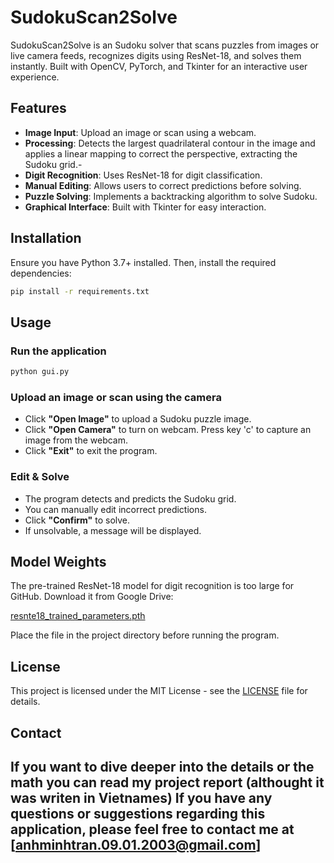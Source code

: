 # SudokuScan2Solve
SudokuScan2Solve is an Sudoku solver that scans puzzles from images or live camera feeds, recognizes digits using ResNet-18, and solves them instantly. Built with OpenCV, PyTorch, and Tkinter for an interactive user experience.

## Features
- **Image Input**: Upload an image or scan using a webcam.
- **Processing**: Detects the largest quadrilateral contour in the image and applies a linear mapping to correct the perspective, extracting the Sudoku grid.-
- **Digit Recognition**: Uses ResNet-18 for digit classification.
- **Manual Editing**: Allows users to correct predictions before solving.
- **Puzzle Solving**: Implements a backtracking algorithm to solve Sudoku.
- **Graphical Interface**: Built with Tkinter for easy interaction.

## Installation
Ensure you have Python 3.7+ installed. Then, install the required dependencies:
```sh
pip install -r requirements.txt
```

## Usage
### Run the application
```sh
python gui.py
```

### Upload an image or scan using the camera
- Click **"Open Image"** to upload a Sudoku puzzle image.
- Click **"Open Camera"** to turn on webcam. Press key 'c' to capture an image from the webcam.
- Click **"Exit"** to exit the program.

### Edit & Solve
- The program detects and predicts the Sudoku grid.
- You can manually edit incorrect predictions.
- Click **"Confirm"** to solve.
- If unsolvable, a message will be displayed.

## Model Weights
The pre-trained ResNet-18 model for digit recognition is too large for GitHub. Download it from Google Drive:

[resnte18_trained_parameters.pth](https://drive.google.com/file/d/1j4m1gAvC4tERiuZ_5yCDj-2yTddPiEp-/view?usp=sharing)

Place the file in the project directory before running the program.

## License
This project is licensed under the MIT License - see the [LICENSE](LICENSE) file for details.

## Contact
If you want to dive deeper into the details or the math you can read my project report (althought it was writen in Vietnames) 
If you have any questions or suggestions regarding this application, please feel free to contact me at [anhminhtran.09.01.2003@gmail.com]
---
